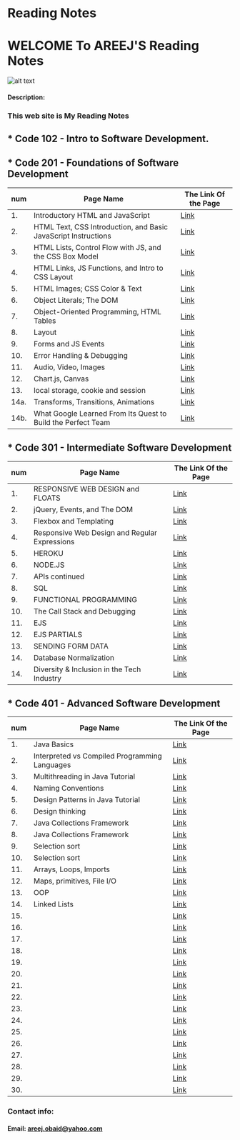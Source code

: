 # Reading Notes

# WELCOME To AREEJ'S Reading Notes

![alt text](https://www.impactplus.com/hubfs/17-award-winning-website-designs-02.jpg)

#### Description:

### This web site is My Reading Notes

## \* Code 102 - Intro to Software Development.

## \* Code 201 - Foundations of Software Development

| num  | Page Name                                                      | The Link Of the Page                                           |
| ---- | -------------------------------------------------------------- | -------------------------------------------------------------- |
| 1.   | Introductory HTML and JavaScript                               | [Link](https://areejobaid94.github.io/reading-notes/class-01)  |
| 2.   | HTML Text, CSS Introduction, and Basic JavaScript Instructions | [Link](https://areejobaid94.github.io/reading-notes/class-02)  |
| 3.   | HTML Lists, Control Flow with JS, and the CSS Box Model        | [Link](https://areejobaid94.github.io/reading-notes/class-03)  |
| 4.   | HTML Links, JS Functions, and Intro to CSS Layout              | [Link](https://areejobaid94.github.io/reading-notes/class-04)  |
| 5.   | HTML Images; CSS Color & Text                                  | [Link](https://areejobaid94.github.io/reading-notes/class-05)  |
| 6.   | Object Literals; The DOM                                       | [Link](https://areejobaid94.github.io/reading-notes/class-06)  |
| 7.   | Object-Oriented Programming, HTML Tables                       | [Link](https://areejobaid94.github.io/reading-notes/class-07)  |
| 8.   | Layout                                                         | [Link](https://areejobaid94.github.io/reading-notes/class-08)  |
| 9.   | Forms and JS Events                                            | [Link](https://areejobaid94.github.io/reading-notes/class-09)  |
| 10.  | Error Handling & Debugging                                     | [Link](https://areejobaid94.github.io/reading-notes/class-10)  |
| 11.  | Audio, Video, Images                                           | [Link](https://areejobaid94.github.io/reading-notes/class-11)  |
| 12.  | Chart.js, Canvas                                               | [Link](https://areejobaid94.github.io/reading-notes/class-12)  |
| 13.  | local storage, cookie and session                              | [Link](https://areejobaid94.github.io/reading-notes/class-13)  |
| 14a. | Transforms, Transitions, Animations                            | [Link](https://areejobaid94.github.io/reading-notes/class-14a) |
| 14b. | What Google Learned From Its Quest to Build the Perfect Team   | [Link](https://areejobaid94.github.io/reading-notes/class-14b) |

## \* Code 301 - Intermediate Software Development

| num | Page Name                                     | The Link Of the Page                                        |
| --- | --------------------------------------------- | ----------------------------------------------------------- |
| 1.  | RESPONSIVE WEB DESIGN and FLOATS              | [Link](https://areejobaid94.github.io/reading-notes/301-01) |
| 2.  | jQuery, Events, and The DOM                   | [Link](https://areejobaid94.github.io/reading-notes/301-02) |
| 3.  | Flexbox and Templating                        | [Link](https://areejobaid94.github.io/reading-notes/301-03) |
| 4.  | Responsive Web Design and Regular Expressions | [Link](https://areejobaid94.github.io/reading-notes/301-04) |
| 5.  | HEROKU                                        | [Link](https://areejobaid94.github.io/reading-notes/301-05) |
| 6.  | NODE.JS                                       | [Link](https://areejobaid94.github.io/reading-notes/301-06) |
| 7.  | APIs continued                                | [Link](https://areejobaid94.github.io/reading-notes/301-07) |
| 8.  | SQL                                           | [Link](https://areejobaid94.github.io/reading-notes/301-08) |
| 9.  | FUNCTIONAL PROGRAMMING                        | [Link](https://areejobaid94.github.io/reading-notes/301-09) |
| 10. | The Call Stack and Debugging                  | [Link](https://areejobaid94.github.io/reading-notes/301-10) |
| 11. | EJS                                           | [Link](https://areejobaid94.github.io/reading-notes/301-11) |
| 12. | EJS PARTIALS                                  | [Link](https://areejobaid94.github.io/reading-notes/301-12) |
| 13. | SENDING FORM DATA                             | [Link](https://areejobaid94.github.io/reading-notes/301-13) |
| 14. | Database Normalization                        | [Link](https://areejobaid94.github.io/reading-notes/301-14) |
| 14. | Diversity & Inclusion in the Tech Industry    | [Link](https://areejobaid94.github.io/reading-notes/301-15) |

## \* Code 401 - Advanced Software Development

| num | Page Name                                     | The Link Of the Page                                             |
| --- | --------------------------------------------- | ---------------------------------------------------------------- |
| 1.  | Java Basics                                   | [Link](https://areejobaid94.github.io/reading-notes/401-01)      |
| 2.  | Interpreted vs Compiled Programming Languages | [Link](https://areejobaid94.github.io/reading-notes/401-prep-01) |
| 3.  | Multithreading in Java Tutorial               | [Link](https://areejobaid94.github.io/reading-notes/401-prep-02) |
| 4.  | Naming Conventions                            | [Link](https://areejobaid94.github.io/reading-notes/401-prep-03) |
| 5.  | Design Patterns in Java Tutorial              | [Link](https://areejobaid94.github.io/reading-notes/401-prep-04) |
| 6.  | Design thinking                               | [Link](https://areejobaid94.github.io/reading-notes/401-prep-05) |
| 7.  | Java Collections Framework                    | [Link](https://areejobaid94.github.io/reading-notes/401-prep-06) |
| 8.  | Java Collections Framework                    | [Link](https://areejobaid94.github.io/reading-notes/401-prep-06) |
| 9.  | Selection sort                                | [Link](https://areejobaid94.github.io/reading-notes/401-prep-07) |
| 10. | Selection sort                                | [Link](https://areejobaid94.github.io/reading-notes/401-prep-08) |
| 11. | Arrays, Loops, Imports                        | [Link](https://areejobaid94.github.io/reading-notes/401-02)      |
| 12. | Maps, primitives, File I/O                    | [Link](https://areejobaid94.github.io/reading-notes/401-03)      |
| 13. | OOP                                           | [Link](https://areejobaid94.github.io/reading-notes/401-04)      |
| 14. | Linked Lists                                  | [Link](https://areejobaid94.github.io/reading-notes/401-05)      |
| 15. |                                               | [Link]()                                                         |
| 16. |                                               | [Link]()                                                         |
| 17. |                                               | [Link]()                                                         |
| 18. |                                               | [Link]()                                                         |
| 19. |                                               | [Link]()                                                         |
| 20. |                                               | [Link]()                                                         |
| 21. |                                               | [Link]()                                                         |
| 22. |                                               | [Link]()                                                         |
| 23. |                                               | [Link]()                                                         |
| 24. |                                               | [Link]()                                                         |
| 25. |                                               | [Link]()                                                         |
| 26. |                                               | [Link]()                                                         |
| 27. |                                               | [Link]()                                                         |
| 28. |                                               | [Link]()                                                         |
| 29. |                                               | [Link]()                                                         |
| 30. |                                               | [Link]()                                                         |

### Contact info:

#### Email: areej.obaid@yahoo.com
